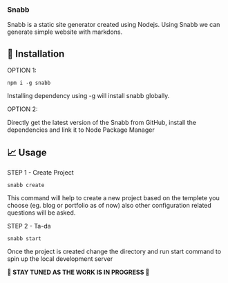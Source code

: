 ### Snabb

Snabb is a static site generator created using Nodejs. Using Snabb we can generate simple website with markdons.

## 🚀 Installation

OPTION 1:

```shell
npm i -g snabb
```

Installing dependency using -g will install snabb globally.

OPTION 2:

Directly get the latest version of the Snabb from GitHub, install the dependencies and link it to Node Package Manager

## 📈 Usage

STEP 1 - Create Project

```shell
snabb create
```

This command will help to create a new project based on the templete you choose (eg. blog or portfolio as of now) also other configuration related questions will be asked.

STEP 2 - Ta-da

```shell
snabb start
```

Once the project is created change the directory and run start command to spin up the local development server

<b>🚧 STAY TUNED AS THE WORK IS IN PROGRESS 🚧</b>
